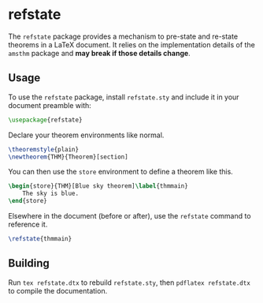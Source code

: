 # refstate

The `refstate` package provides a mechanism to pre-state and re-state theorems in a LaTeX document.
It relies on the implementation details of the `amsthm` package and **may break if those details change**.

## Usage

To use the `refstate` package, install `refstate.sty` and include it in your document preamble with:

```tex
\usepackage{refstate}
```

Declare your theorem environments like normal.

```tex
\theoremstyle{plain}
\newtheorem{THM}{Theorem}[section]
```

You can then use the `store` environment to define a theorem like this.

```tex
\begin{store}{THM}[Blue sky theorem]\label{thmmain}
    The sky is blue.
\end{store}
```

Elsewhere in the document (before or after), use the `refstate` command to reference it.

```tex
\refstate{thmmain}
```

## Building

Run `tex refstate.dtx` to rebuild `refstate.sty`, then `pdflatex refstate.dtx` to compile the documentation.